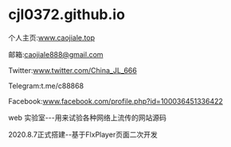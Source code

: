 # cjl0372.github.io
个人主页:www.caojiale.top

邮箱:caojiale888@gmail.com

Twitter:www.twitter.com/China_JL_666

Telegram:t.me/c88868

Facebook:www.facebook.com/profile.php?id=100036451336422

web 实验室---用来试验各种网络上流传的网站源码

2020.8.7正式搭建--基于FlxPlayer页面二次开发
